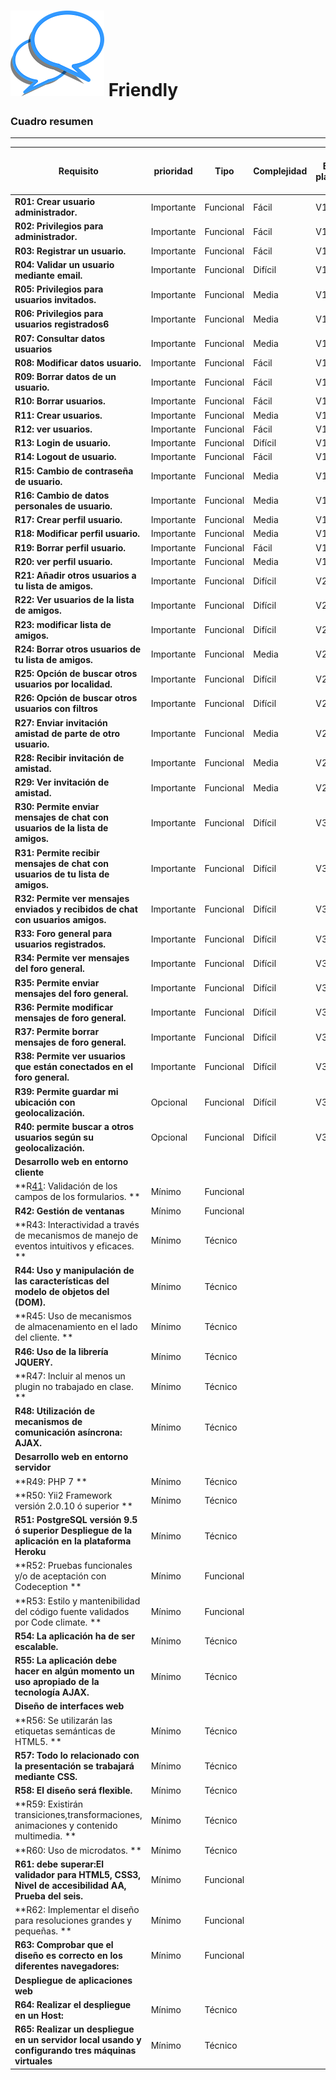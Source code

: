 ![Friendly](images/logo.png) **Friendly**
==================

### Cuadro resumen
------------------------


| **Requisito** | **prioridad** |  **Tipo**  | **Complejidad** | **Entrega planificada** | **Entrega realizada** | ** Nº issue ** |
|---------------|---------------|------------|-----------------|-------------------------|-----------------------|----------------|
| **R01: Crear usuario administrador.** | Importante  | Funcional  |  Fácil |  V1  |  v1  | [1](https://github.com/fernando3287/friendly/issues/1)  |
| **R02: Privilegios para administrador.** | Importante  | Funcional  |  Fácil |  V1  |  v1  | [2](https://github.com/fernando3287/friendly/issues/2)  |
| **R03: Registrar un usuario.**  | Importante  | Funcional  |  Fácil |  V1  |  v1  | [3](https://github.com/fernando3287/friendly/issues/3)  |
| **R04: Validar un usuario mediante email.** | Importante  | Funcional  |  Difícil |  V1  |  v1  | [4](https://github.com/fernando3287/friendly/issues/4) |
| **R05: Privilegios para usuarios invitados.** | Importante  | Funcional  |  Media |  V1  |  v1  | [5](https://github.com/fernando3287/friendly/issues/5)  |
| **R06: Privilegios para usuarios registrados6** | Importante  | Funcional  |  Media |  V1  |  v1  | [6](https://github.com/fernando3287/friendly/issues/6)  |
| **R07: Consultar datos usuarios** | Importante  | Funcional  |  Media |  V1  |  v1  | [7](https://github.com/fernando3287/friendly/issues/7)  |
| **R08: Modificar datos usuario.** | Importante  | Funcional  |  Fácil |  V1  |  v1  | [8](https://github.com/fernando3287/friendly/issues/8)  |
| **R09: Borrar datos de un usuario.** | Importante  | Funcional  |  Fácil |  V1  |  v1  | [9](https://github.com/fernando3287/friendly/issues/9)  |
| **R10: Borrar usuarios.** | Importante  | Funcional  |  Fácil |  V1  |  v1  | [10](https://github.com/fernando3287/friendly/issues/10)  |
| **R11:  Crear usuarios.**  | Importante  | Funcional  |  Media |  V1  |  v1  | [11](https://github.com/fernando3287/friendly/issues/11)  |
| **R12:  ver usuarios.** | Importante  | Funcional  |  Fácil |  V1  |  v1  | [12](https://github.com/fernando3287/friendly/issues/12) |
| **R13: Login de usuario.** | Importante  | Funcional  |  Difícil |  V1  |  v1  | [13](https://github.com/fernando3287/friendly/issues/13)  |
| **R14: Logout de usuario.**  | Importante  | Funcional  |  Fácil |  V1  |  v1  | [14](https://github.com/fernando3287/friendly/issues/14) |
| **R15: Cambio de contraseña de usuario.**  | Importante  | Funcional  |  Media |  V1  |  v1  | [15](https://github.com/fernando3287/friendly/issues/15) |
| **R16: Cambio de datos personales de usuario.** | Importante  | Funcional  |  Media |  V1  |  v1  | [16](https://github.com/fernando3287/friendly/issues/16) |
| **R17: Crear perfil usuario.** | Importante  | Funcional  |  Media |  V1  |  v1  | [17](https://github.com/fernando3287/friendly/issues/17) |
| **R18: Modificar perfil usuario.**  | Importante  | Funcional  |  Media |  V1  |  v1  | [18](https://github.com/fernando3287/friendly/issues/18) |
| **R19: Borrar perfil usuario.**  | Importante  | Funcional  |  Fácil |  V1  |  v1  | [19](https://github.com/fernando3287/friendly/issues/19) |
| **R20: ver perfil usuario.** | Importante  | Funcional  |  Media |  V1  |  v1  | [20](https://github.com/fernando3287/friendly/issues/20) |
| **R21: Añadir otros usuarios a tu lista de amigos.** | Importante | Funcional | Difícil | V2 | v2 | [21](https://github.com/fernando3287/friendly/issues/21) |
| **R22: Ver usuarios de la lista de amigos.** | Importante | Funcional | Difícil | V2 | v2 | [22](https://github.com/fernando3287/friendly/issues/22) |
| **R23: modificar lista de amigos.** | Importante | Funcional | Difícil | V2 | v2 | [23](https://github.com/fernando3287/friendly/issues/23) |
| **R24: Borrar otros usuarios de tu lista de amigos.** | Importante | Funcional | Media | V2 | v2 | [24](https://github.com/fernando3287/friendly/issues/24) |
| **R25: Opción de buscar otros usuarios por localidad.** | Importante | Funcional | Difícil | V2 | v2 | [25](https://github.com/fernando3287/friendly/issues/25) |
| **R26: Opción de buscar otros usuarios con filtros** | Importante | Funcional | Difícil | V2 | v2 | [26](https://github.com/fernando3287/friendly/issues/26) |
| **R27: Enviar invitación amistad de parte de otro usuario.** | Importante | Funcional | Media | V2 | v2 | [27](https://github.com/fernando3287/friendly/issues/27) |
| **R28: Recibir invitación de amistad.** | Importante | Funcional | Media | V2 | v2 | [28](https://github.com/fernando3287/friendly/issues/28) |
| **R29: Ver invitación de amistad.** | Importante | Funcional | Media | V2 | v2 | [29](https://github.com/fernando3287/friendly/issues/29) |
| **R30: Permite enviar mensajes de chat con usuarios de la lista de amigos.** | Importante | Funcional | Difícil | V3 | v3 | [30](https://github.com/fernando3287/friendly/issues/30) |
| **R31: Permite recibir mensajes de chat con usuarios de tu lista de amigos.** | Importante | Funcional | Difícil | V3 | v3 | [31](https://github.com/fernando3287/friendly/issues/31) |
| **R32: Permite ver mensajes enviados y recibidos de chat con usuarios amigos.** | Importante | Funcional | Difícil | V3 | v3 | [32](https://github.com/fernando3287/friendly/issues/32) |
| **R33: Foro general para usuarios registrados.** | Importante | Funcional | Difícil | V3 | v3 | [33](https://github.com/fernando3287/friendly/issues/33) |
| **R34: Permite ver mensajes del foro general.** | Importante | Funcional | Difícil | V3 | v3 | [34](https://github.com/fernando3287/friendly/issues/34) |
| **R35: Permite enviar mensajes del foro general.** | Importante | Funcional | Difícil | V3 | v3 | [35](https://github.com/fernando3287/friendly/issues/35) |
| **R36: Permite modificar mensajes de foro general.** | Importante | Funcional | Difícil | V3 | v3 | [36](https://github.com/fernando3287/friendly/issues/36) |
| **R37: Permite borrar mensajes de foro general.** | Importante | Funcional | Difícil | V3 | v3 | [37](https://github.com/fernando3287/friendly/issues/37) |
| **R38: Permite ver usuarios que están conectados en el foro general.** | Importante | Funcional | Difícil | V3 | v3 | [38](https://github.com/fernando3287/friendly/issues/38) |
| **R39: Permite guardar mi ubicación con geolocalización.** | Opcional | Funcional | Difícil | V3 | v3 | [39](https://github.com/fernando3287/friendly/issues/39) |
| **R40: permite  buscar a otros usuarios  según su geolocalización.** | Opcional | Funcional | Difícil | V3 | v3 | [40](https://github.com/fernando3287/friendly/issues/40) |
| **Desarrollo web en entorno cliente** |
| **R[41](https://github.com/fernando3287/friendly/issues/40): Validación de los campos de los formularios. ** | Mínimo | Funcional |  |  |  | [41](https://github.com/fernando3287/friendly/issues/41) |
| **R42: Gestión de ventanas** | Mínimo | Funcional |  |  |  | [42](https://github.com/fernando3287/friendly/issues/42) |
| **R43: Interactividad a través de mecanismos de manejo de eventos intuitivos y eficaces. ** | Mínimo | Técnico |  |  |  | [43](https://github.com/fernando3287/friendly/issues/43) |
| **R44: Uso y manipulación de las características del modelo de objetos del (DOM).** | Mínimo | Técnico |  |  |  | [44](https://github.com/fernando3287/friendly/issues/44) |
| **R45: Uso de mecanismos de almacenamiento en el lado del cliente. ** | Mínimo | Técnico |  |  |  | [45](https://github.com/fernando3287/friendly/issues/45) |
| **R46: Uso de la librería JQUERY.** | Mínimo | Técnico |  |  |  | [46](https://github.com/fernando3287/friendly/issues/46) |
| **R47: Incluir al menos un plugin no trabajado en clase. ** | Mínimo | Técnico |  |  |  | [47](https://github.com/fernando3287/friendly/issues/47) |
| **R48: Utilización de mecanismos de comunicación asíncrona: AJAX.** | Mínimo | Técnico |  |  |  | [48](https://github.com/fernando3287/friendly/issues/48) |
| **Desarrollo web en entorno servidor** |
| **R49: PHP 7 ** | Mínimo | Técnico |  |  |  | [49](https://github.com/fernando3287/friendly/issues/49) |
| **R50: Yii2 Framework versión 2.0.10 ó superior ** | Mínimo | Técnico |  |  |  | [50](https://github.com/fernando3287/friendly/issues/50) |
| **R51: PostgreSQL versión 9.5 ó superior Despliegue de la aplicación en la plataforma Heroku** | Mínimo | Técnico |  |  |  | [51](https://github.com/fernando3287/friendly/issues/51) |
| **R52: Pruebas funcionales y/o de aceptación con Codeception ** | Mínimo | Funcional |  |  |  | [52](https://github.com/fernando3287/friendly/issues/52) |
| **R53: Estilo y mantenibilidad del código fuente validados por Code climate. ** | Mínimo | Funcional |  |  |  | [53](https://github.com/fernando3287/friendly/issues/53) |
| **R54: La aplicación ha de ser escalable.** | Mínimo | Técnico |  |  |  | [54](https://github.com/fernando3287/friendly/issues/54) |
| **R55: La aplicación debe hacer en algún momento un uso apropiado de la tecnología AJAX.** | Mínimo | Técnico |  |  |  | [55](https://github.com/fernando3287/friendly/issues/55) |
| **Diseño de interfaces web** |
| **R56: Se utilizarán las etiquetas semánticas de HTML5. ** | Mínimo | Técnico |  |  |  | [56](https://github.com/fernando3287/friendly/issues/56) |
| **R57: Todo lo relacionado con la presentación se trabajará mediante CSS.** | Mínimo | Técnico |  |  |  | [57](https://github.com/fernando3287/friendly/issues/57) |
| **R58: El diseño será flexible.** | Mínimo | Técnico |  |  |  | [58](https://github.com/fernando3287/friendly/issues/58) |
| **R59: Existirán transiciones,transformaciones, animaciones y contenido multimedia. ** | Mínimo | Técnico |  |  |  | [59](https://github.com/fernando3287/friendly/issues/59) |
| **R60: Uso de microdatos. ** | Mínimo | Técnico |  |  |  | [60](https://github.com/fernando3287/friendly/issues/60) |
| **R61: debe superar:El validador para HTML5, CSS3, Nivel de accesibilidad AA, Prueba del seis.** | Mínimo | Funcional |  |  |  | [61](https://github.com/fernando3287/friendly/issues/61) |
| **R62: Implementar el diseño para resoluciones grandes y pequeñas. ** | Mínimo | Funcional |  |  |  | [62](https://github.com/fernando3287/friendly/issues/62) |
| **R63: Comprobar que el diseño es correcto en los diferentes navegadores:** | Mínimo | Funcional |  |  |  | [63](https://github.com/fernando3287/friendly/issues/63) |
| **Despliegue de aplicaciones web** |
| **R64: Realizar el despliegue en un Host:** | Mínimo | Técnico |  |  |  | [64](https://github.com/fernando3287/friendly/issues/64) |
| **R65: Realizar un despliegue en un servidor local usando y configurando tres máquinas virtuales** | Mínimo | Técnico |  |  |  | [65](https://github.com/fernando3287/friendly/issues/65) |
